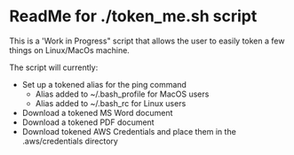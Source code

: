 # ReadMe for ./token_me.sh script

This is a 'Work in Progress" script that allows the user to easily token a few things on Linux/MacOs machine.

The script will currently:
   - Set up a tokened alias for the ping command
     - Alias added to ~/.bash_profile for MacOS users
     - Alias added to ~/.bash_rc for Linux users
   - Download a tokened MS Word document
   - Download a tokened PDF document
   - Download tokened AWS Credentials and place them in the .aws/credentials directory